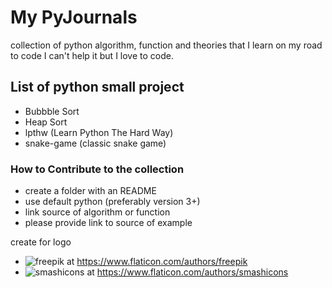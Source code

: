 # My PyJournals

collection of python algorithm, function and theories that I learn on my road to code
I can't help it but I love to code. 

## List of python small project

* Bubbble Sort
* Heap Sort
* lpthw (Learn Python The Hard Way)
* snake-game (classic snake game)

### How to Contribute to the collection

* create a folder with an README
* use default python (preferably version 3+)
* link source of algorithm or function   
* please provide link to source of example



create for logo

- ![freepik](http://www.freepik.com) at https://www.flaticon.com/authors/freepik
- ![smashicons](https://smashicons.com/) at https://www.flaticon.com/authors/smashicons